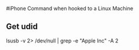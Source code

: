 #iPhone Command when hooked to a Linux Machine

## Get udid
lsusb -v 2> /dev/null | grep -e "Apple Inc" -A 2
